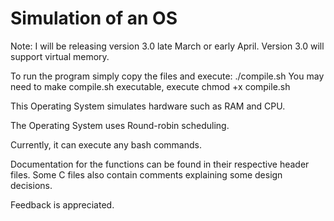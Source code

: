# Simulation of an OS

Note: I will be releasing version 3.0 late March or early April.
       Version 3.0 will support virtual memory.

To run the program simply copy the files and execute: ./compile.sh
You may need to make compile.sh executable, execute chmod +x compile.sh

This Operating System simulates hardware such as RAM and CPU.

The Operating System uses Round-robin scheduling. 

Currently, it can execute any bash commands.

Documentation for the functions can be found in their respective header files. 
Some C files also contain comments explaining some design decisions. 

Feedback is appreciated.
